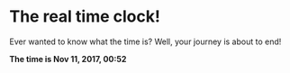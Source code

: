 # The real time clock!

Ever wanted to know what the time is? Well, your journey is about to end!

**The time is Nov 11, 2017, 00:52**